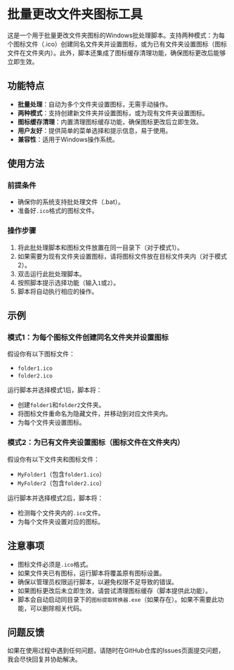 # 批量更改文件夹图标工具

这是一个用于批量更改文件夹图标的Windows批处理脚本。支持两种模式：为每个图标文件（.ico）创建同名文件夹并设置图标，或为已有文件夹设置图标（图标文件在文件夹内）。此外，脚本还集成了图标缓存清理功能，确保图标更改后能够立即生效。

## 功能特点

- **批量处理**：自动为多个文件夹设置图标，无需手动操作。
- **两种模式**：支持创建新文件夹并设置图标，或为现有文件夹设置图标。
- **图标缓存清理**：内置清理图标缓存功能，确保图标更改后立即生效。
- **用户友好**：提供简单的菜单选择和提示信息，易于使用。
- **兼容性**：适用于Windows操作系统。

## 使用方法

### 前提条件

- 确保你的系统支持批处理文件（.bat）。
- 准备好`.ico`格式的图标文件。

### 操作步骤

1. 将此批处理脚本和图标文件放置在同一目录下（对于模式1）。
2. 如果需要为现有文件夹设置图标，请将图标文件放在目标文件夹内（对于模式2）。
3. 双击运行此批处理脚本。
4. 按照脚本提示选择功能（输入`1`或`2`）。
5. 脚本将自动执行相应的操作。

## 示例

### 模式1：为每个图标文件创建同名文件夹并设置图标

假设你有以下图标文件：
- `folder1.ico`
- `folder2.ico`

运行脚本并选择模式1后，脚本将：
- 创建`folder1`和`folder2`文件夹。
- 将图标文件重命名为隐藏文件，并移动到对应文件夹内。
- 为每个文件夹设置图标。

### 模式2：为已有文件夹设置图标（图标文件在文件夹内）

假设你有以下文件夹和图标文件：
- `MyFolder1`（包含`folder1.ico`）
- `MyFolder2`（包含`folder2.ico`）

运行脚本并选择模式2后，脚本将：
- 检测每个文件夹内的`.ico`文件。
- 为每个文件夹设置对应的图标。

## 注意事项

- 图标文件必须是`.ico`格式。
- 如果文件夹已有图标，运行脚本将覆盖原有图标设置。
- 确保以管理员权限运行脚本，以避免权限不足导致的错误。
- 如果图标更改后未立即生效，请尝试清理图标缓存（脚本提供此功能）。
- 脚本会自动启动同目录下的`图标提取转换器.exe`（如果存在）。如果不需要此功能，可以删除相关代码。

## 问题反馈

如果在使用过程中遇到任何问题，请随时在GitHub仓库的Issues页面提交问题，我会尽快回复并协助解决。
